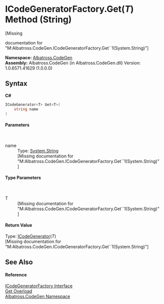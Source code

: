 # ICodeGeneratorFactory.Get(*T*) Method (String)
 

\[Missing <summary> documentation for "M:Albatross.CodeGen.ICodeGeneratorFactory.Get``1(System.String)"\]

**Namespace:**&nbsp;<a href="DCDDD28E">Albatross.CodeGen</a><br />**Assembly:**&nbsp;Albatross.CodeGen (in Albatross.CodeGen.dll) Version: 1.0.6571.41629 (1.0.0.0)

## Syntax

**C#**<br />
``` C#
ICodeGenerator<T> Get<T>(
	string name
)

```


#### Parameters
&nbsp;<dl><dt>name</dt><dd>Type: <a href="http://msdn2.microsoft.com/en-us/library/s1wwdcbf" target="_blank">System.String</a><br />\[Missing <param name="name"/> documentation for "M:Albatross.CodeGen.ICodeGeneratorFactory.Get``1(System.String)"\]</dd></dl>

#### Type Parameters
&nbsp;<dl><dt>T</dt><dd>\[Missing <typeparam name="T"/> documentation for "M:Albatross.CodeGen.ICodeGeneratorFactory.Get``1(System.String)"\]</dd></dl>

#### Return Value
Type: <a href="919CCE29">ICodeGenerator</a>(*T*)<br />\[Missing <returns> documentation for "M:Albatross.CodeGen.ICodeGeneratorFactory.Get``1(System.String)"\]

## See Also


#### Reference
<a href="1FFDA092">ICodeGeneratorFactory Interface</a><br /><a href="C0A98571">Get Overload</a><br /><a href="DCDDD28E">Albatross.CodeGen Namespace</a><br />